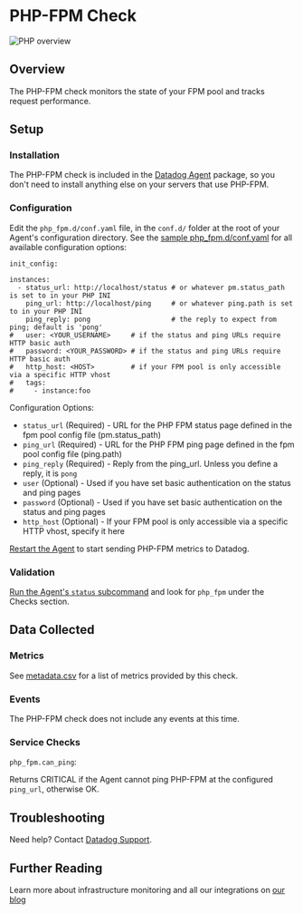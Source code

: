 # PHP-FPM Check

![PHP overview][8]

## Overview

The PHP-FPM check monitors the state of your FPM pool and tracks request performance.

## Setup
### Installation

The PHP-FPM check is included in the [Datadog Agent][1] package, so you don't need to install anything else on your servers that use PHP-FPM.

### Configuration

Edit the `php_fpm.d/conf.yaml` file, in the `conf.d/` folder at the root of your Agent's configuration directory. See the [sample php_fpm.d/conf.yaml][2] for all available configuration options:

```
init_config:

instances:
  - status_url: http://localhost/status # or whatever pm.status_path is set to in your PHP INI
    ping_url: http://localhost/ping     # or whatever ping.path is set to in your PHP INI
    ping_reply: pong                    # the reply to expect from ping; default is 'pong'
#   user: <YOUR_USERNAME>     # if the status and ping URLs require HTTP basic auth
#   password: <YOUR_PASSWORD> # if the status and ping URLs require HTTP basic auth
#   http_host: <HOST>         # if your FPM pool is only accessible via a specific HTTP vhost
#   tags:
#     - instance:foo
```

Configuration Options:

* `status_url` (Required) - URL for the PHP FPM status page defined in the fpm pool config file (pm.status_path)
* `ping_url` (Required) - URL for the PHP FPM ping page defined in the fpm pool config file (ping.path)
* `ping_reply` (Required) - Reply from the ping_url. Unless you define a reply, it is `pong`
* `user` (Optional) - Used if you have set basic authentication on the status and ping pages
* `password` (Optional) - Used if you have set basic authentication on the status and ping pages
* `http_host` (Optional) - If your FPM pool is only accessible via a specific HTTP vhost, specify it here

[Restart the Agent][3] to start sending PHP-FPM metrics to Datadog.

### Validation

[Run the Agent's `status` subcommand][4] and look for `php_fpm` under the Checks section.

## Data Collected
### Metrics

See [metadata.csv][5] for a list of metrics provided by this check.

### Events
The PHP-FPM check does not include any events at this time.

### Service Checks

`php_fpm.can_ping`:

Returns CRITICAL if the Agent cannot ping PHP-FPM at the configured `ping_url`, otherwise OK.

## Troubleshooting
Need help? Contact [Datadog Support][6].

## Further Reading
Learn more about infrastructure monitoring and all our integrations on [our blog][7]


[1]: https://app.datadoghq.com/account/settings#agent
[2]: https://github.com/DataDog/integrations-core/blob/master/php_fpm/datadog_checks/php_fpm/data/conf.yaml.example
[3]: https://docs.datadoghq.com/agent/faq/agent-commands/#start-stop-restart-the-agent
[4]: https://docs.datadoghq.com/agent/faq/agent-commands/#agent-status-and-information
[5]: https://github.com/DataDog/integrations-core/blob/master/php_fpm/metadata.csv
[6]: https://docs.datadoghq.com/help/
[7]: https://www.datadoghq.com/blog/
[8]: https://raw.githubusercontent.com/DataDog/documentation/master/src/images/integrations/phpfpm/phpfpmoverview.png
